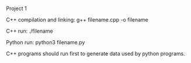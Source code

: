 Project 1


C++ compilation and linking: g++ filename.cpp -o filename

C++ run: ./filename

Python run: python3 filename.py

C++ programs should run first to generate data used by python programs. 
